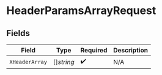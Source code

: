 # HeaderParamsArrayRequest


## Fields

| Field              | Type               | Required           | Description        |
| ------------------ | ------------------ | ------------------ | ------------------ |
| `XHeaderArray`     | []*string*         | :heavy_check_mark: | N/A                |